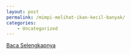 ```yaml
---
layout: post
permalink: /mimpi-melihat-ikan-kecil-banyak/
categories:
    - Uncategorized
---
```


[Baca Selengkapnya](/03)